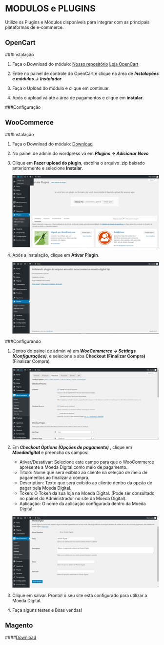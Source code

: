 MODULOS e PLUGINS
==================

Utilize os Plugins e Módulos disponíveis para integrar com as principais plataformas de e-commerce. 

OpenCart
--------

###Instalação

 1. Faça o Download do módulo:
	[Nosso repositório](https://github.com/MoedaDigital/OpenCartPlugin/archive/master-download.zip)
	[Loja OpenCart](https://github.com/MoedaDigital/OpenCart/archive/master.zip)

 2. Entre no painel de controle do OpenCart e clique na área de ***Instalações e módulos → Instalador***

 3. Faça o Upload do módulo e clique em continuar.

 4. Após o upload vá até a área de pagamentos e clique em **instalar**.

###Configuração


WooCommerce
-----------

###Instalação

 1. Faça o Download do módulo:
	[Download](https://github.com/MoedaDigital/WooCommercePlugin/archive/master-download.zip)

 2. No painel de admin do wordpress vá em ***Plugins → Adicionar Novo***

 3. Clique em **Fazer upload do plugin**, escolha o arquivo .zip baixado anteriormente e selecione **Instalar**.
 	
	![Configuração](images/modulos/woocommerce/2.PNG)

 4. Após a instalação, clique em **Ativar Plugin**.

	![Configuração](images/modulos/woocommerce/3.PNG)

###Configurando

 1. Dentro do painel de admin vá em ***WooCommerce → Settings (Configurações)***, e selecione a aba **Checkout (Finalizar Compra)** (Finalizar Compra)
	
	![Configuração](images/modulos/woocommerce/4.PNG)

 2. Em ***Checkout Options (Opções de pagamento)*** , clique em ***Moedadigital*** e preencha os campos:
	
	- Ativar/Desativar: Selecione este campo para que o WooCommerce apresente a Moeda Digital como meio de pagamento.
	- Titulo: Nome que será exibido ao cliente na seleção de meio de pagamentos ao finalizar a compra.
	- Description: Texto que será exibido ao cliente dentro da opção de pagar pela Moeda Digital.
	- Token: O Token da sua loja na Moeda Digital. (Pode ser consultado no painel do Administrador no site da Moeda Digital).
	- Aplicação: O nome da aplicação configurada dentro da Moeda Digital.

	![Configuração](images/modulos/woocommerce/5.PNG)
 
 3. Clique em salvar. Pronto! o seu site está configurado para utilizar a Moeda Digital.
 
 4. Faça alguns testes e Boas vendas!


Magento
-------

####[Download](https://github.com/MoedaDigital/MagentoPlugin/archive/master-download.zip)
